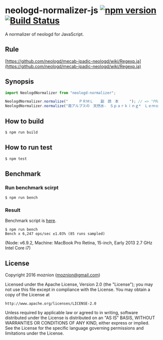 neologd-normalizer-js [![npm version](https://badge.fury.io/js/neologd-normalizer.svg)](https://badge.fury.io/js/neologd-normalizer) [![Build Status](https://travis-ci.org/moznion/neologd-normalizer-js.svg?branch=master)](https://travis-ci.org/moznion/neologd-normalizer-js)
==

A normalizer of neologd for JavaScript.

Rule
--

[https://github.com/neologd/mecab-ipadic-neologd/wiki/Regexp.ja](https://github.com/neologd/mecab-ipadic-neologd/wiki/Regexp.ja)

Synopsis
--

```js
import NeologdNormalizer from "neologd-normalizer";

NeologdNormalizer.normalize("　　　ＰＲＭＬ　　副　読　本　　　"); // => "PRML副読本"
NeologdNormalizer.normalize("南アルプスの　天然水-　Ｓｐａｒｋｉｎｇ*　Ｌｅｍｏｎ+　レモン一絞り"); // => 南アルプスの天然水-Sparking*Lemon+レモン一絞り
```

How to build
--

```bash
$ npm run build
```

How to run test
--

```bash
$ npm test
```

Benchmark
--

### Run benchmark scirpt

```bash
$ npm run bench
```

### Result

Benchmark script is [here](/author/bench.es).

```
$ npm run bench
Bench x 6,247 ops/sec ±1.03% (85 runs sampled)
```

(Node: v6.9.2, Machine: MacBook Pro Retina, 15-inch, Early 2013 2.7 GHz Intel Core i7)

License
--

Copyright 2016 moznion (<moznion@gmail.com>)

Licensed under the Apache License, Version 2.0 (the "License");
you may not use this file except in compliance with the License.
You may obtain a copy of the License at

    http://www.apache.org/licenses/LICENSE-2.0

Unless required by applicable law or agreed to in writing, software
distributed under the License is distributed on an "AS IS" BASIS,
WITHOUT WARRANTIES OR CONDITIONS OF ANY KIND, either express or implied.
See the License for the specific language governing permissions and
limitations under the License.

